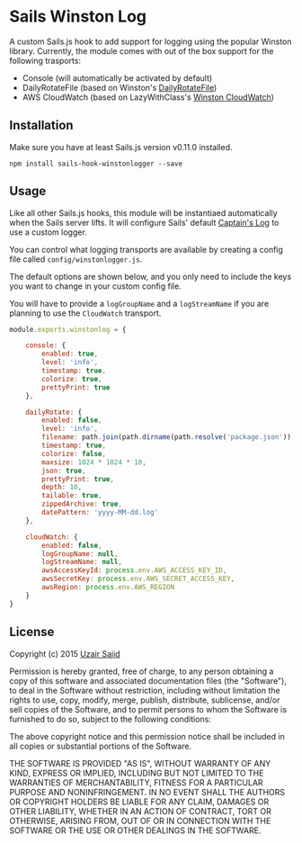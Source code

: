 # Sails Winston Log

A custom Sails.js hook to add support for logging using the popular Winston library. Currently, the module comes with out of the box support for the following trasports:

* Console (will automatically be activated by default)
* DailyRotateFile (based on Winston's [DailyRotateFile](https://github.com/winstonjs/winston/blob/master/docs/transports.md#dailyrotatefile-transport))
* AWS CloudWatch (based on LazyWithClass's [Winston CloudWatch](https://github.com/lazywithclass/winston-cloudwatch))

## Installation
Make sure you have at least Sails.js version v0.11.0 installed.

```ssh
npm install sails-hook-winstonlogger --save
```

## Usage
Like all other Sails.js hooks, this module will be instantiaed automatically when the Sails server lifts. It will configure Sails' default [Captain's Log](https://github.com/balderdashy/captains-log) to use a custom logger.

You can control what logging transports are available by creating a config file called ```config/winstonlogger.js```.

The default options are shown below, and you only need to include the keys you want to change in your custom config file.

You will have to provide a ```logGroupName``` and a ```logStreamName``` if you are planning to use the ```CloudWatch``` transport. 

```js
module.exports.winstonlog = {

	console: {
		enabled: true,
		level: 'info',
		timestamp: true,
		colorize: true,
		prettyPrint: true
	},

	dailyRotate: {
		enabled: false,
		level: 'info',
		filename: path.join(path.dirname(path.resolve('package.json')), 'logs','winston.log.'),
		timestamp: true,
		colorize: false,
		maxsize: 1024 * 1024 * 10,
		json: true,
		prettyPrint: true,
		depth: 10,
		tailable: true,
		zippedArchive: true,
		datePattern: 'yyyy-MM-dd.log'
	},

	cloudWatch: {
		enabled: false,
		logGroupName: null,
		logStreamName: null,
		awsAccessKeyId: process.env.AWS_ACCESS_KEY_ID,
		awsSecretKey: process.env.AWS_SECRET_ACCESS_KEY,
		awsRegion: process.env.AWS_REGION
	}
}
```

## License
Copyright (c) 2015 [Uzair Sajid](http://uzairsajid.com)

Permission is hereby granted, free of charge, to any person obtaining a copy
of this software and associated documentation files (the "Software"), to deal
in the Software without restriction, including without limitation the rights
to use, copy, modify, merge, publish, distribute, sublicense, and/or sell
copies of the Software, and to permit persons to whom the Software is
furnished to do so, subject to the following conditions:

The above copyright notice and this permission notice shall be included in all
copies or substantial portions of the Software.

THE SOFTWARE IS PROVIDED "AS IS", WITHOUT WARRANTY OF ANY KIND, EXPRESS OR
IMPLIED, INCLUDING BUT NOT LIMITED TO THE WARRANTIES OF MERCHANTABILITY,
FITNESS FOR A PARTICULAR PURPOSE AND NONINFRINGEMENT. IN NO EVENT SHALL THE
AUTHORS OR COPYRIGHT HOLDERS BE LIABLE FOR ANY CLAIM, DAMAGES OR OTHER
LIABILITY, WHETHER IN AN ACTION OF CONTRACT, TORT OR OTHERWISE, ARISING FROM,
OUT OF OR IN CONNECTION WITH THE SOFTWARE OR THE USE OR OTHER DEALINGS IN THE
SOFTWARE.
